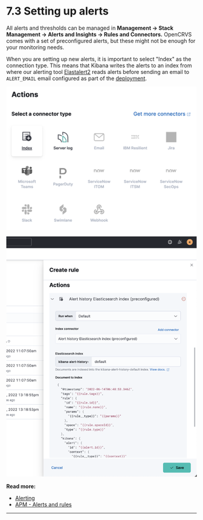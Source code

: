 # 7.3 Setting up alerts

All alerts and thresholds can be managed in **Management -> Stack Management -> Alerts and Insights -> Rules and Connectors.** OpenCRVS comes with a set of preconfigured alerts, but these might not be enough for your monitoring needs.&#x20;

When you are setting up new alerts, it is important to select "Index" as the connection type. This means that Kibana writes the alerts to an index from where our alerting tool [Elastalert2](https://github.com/jertel/elastalert2) reads alerts before sending an email to `ALERT_EMAIL` email configured as part of the [deployment](../3.-installation/3.3-set-up-a-server-hosted-environment/3.3.6-deploy.md).&#x20;

![](<../../.gitbook/assets/image (6).png>)

![](<../../.gitbook/assets/image (7) (1).png>)



**Read more:**

* [Alerting](https://www.elastic.co/guide/en/kibana/current/alerting-getting-started.html)
* [APM - Alerts and rules](https://www.elastic.co/guide/en/kibana/master/apm-alerts.html#apm-alerts)

****

